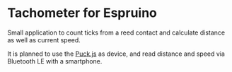 Tachometer for Espruino
=======================

Small application to count ticks from a reed contact and calculate distance as well as current speed.

It is planned to use the [Puck.js](https://www.kickstarter.com/projects/gfw/puckjs-the-ground-breaking-bluetooth-beacon) as device, and read distance and speed via Bluetooth LE with a smartphone.
